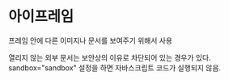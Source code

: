 # 아이프레임
프레임 안에 다른 이미지나 문서를 보여주기 위해서 사용

열리지 않는 외부 문서는 보안상의 이유로 차단되어 있는 경우가 있다.
sandbox="sandbox" 설정을 하면 자바스크립트 코드가 실행되지 않음.
